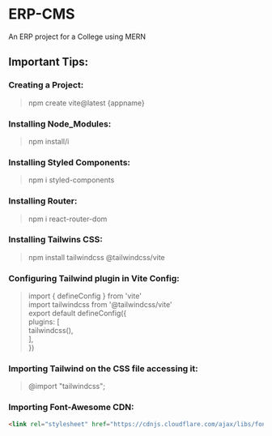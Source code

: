 # ERP-CMS
An ERP project for a College using MERN

## Important Tips:
### Creating a Project:
> npm create vite@latest {appname}
### Installing Node_Modules:
> npm install/i
### Installing Styled Components:
> npm i styled-components
### Installing Router:
> npm i react-router-dom
### Installing Tailwins CSS:
> npm install tailwindcss @tailwindcss/vite
### Configuring Tailwind plugin in Vite Config:
> import { defineConfig } from 'vite'<br>
import tailwindcss from '@tailwindcss/vite'<br>
export default defineConfig({<br>
  plugins: [<br>
    tailwindcss(),<br>
  ],<br>
})
### Importing Tailwind on the CSS file accessing it:
> @import "tailwindcss";
### Importing Font-Awesome CDN:
```markdown
<link rel="stylesheet" href="https://cdnjs.cloudflare.com/ajax/libs/font-awesome/6.4.0/css/all.min.css"/> 
